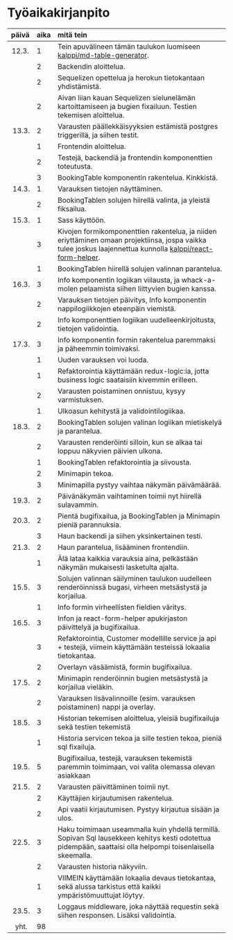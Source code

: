 # Työaikakirjanpito

| päivä | aika | mitä tein | 
| :---: | :--- | :--- | 
| 12.3. | 1 | Tein apuvälineen tämän taulukon luomiseen [kalppi/md-table-generator](https://github.com/kalppi/md-table-generator). | 
|  | 2 | Backendin aloittelua. | 
|  | 2 | Sequelizen opettelua ja herokun tietokantaan yhdistämistä. | 
|  | 2 | Aivan liian kauan Sequelizen sielunelämän kartoittamiseen ja bugien fixailuun. Testien tekemisen aloittelua. | 
| 13.3. | 2 | Varausten päällekkäisyyksien estämistä postgres triggerillä, ja siihen testit. | 
|  | 1 | Frontendin aloittelua. | 
|  | 2 | Testejä, backendiä ja frontendin komponenttien toteutusta. | 
|  | 3 | BookingTable komponentin rakentelua. Kinkkistä. | 
| 14.3. | 1 | Varauksen tietojen näyttäminen. | 
|  | 2 | BookingTablen solujen hiirellä valinta, ja yleistä fiksailua. | 
| 15.3. | 1 | Sass käyttöön. | 
|  | 3 | Kivojen formikomponenttien rakentelua, ja niiden eriyttäminen omaan projektiinsa, jospa vaikka tulee joskus laajennettua kunnolla [kalppi/react-form-helper](https://github.com/kalppi/react-form-helper). | 
|  | 1 | BookingTablen hiirellä solujen valinnan parantelua. | 
| 16.3. | 3 | Info komponentin logiikan viilausta, ja whack-a-molen pelaamista siihen liittyvien bugien kanssa. | 
|  | 2 | Varauksen tietojen päivitys, Info komponentin nappilogiikkojen eteenpäin viemistä. | 
|  | 2 | Info komponenttien logiikan uudelleenkirjoitusta, tietojen validointia. | 
| 17.3. | 3 | Info komponentin formin rakentelua paremmaksi ja päheemmin toimivaksi. | 
|  | 1 | Uuden varauksen voi luoda. | 
|  | 1 | Refaktorointia käyttämään redux-logic:ia, jotta business logic saataisiin kivemmin erilleen. | 
|  | 2 | Varausten poistaminen onnistuu, kysyy varmistuksen. | 
|  | 1 | Ulkoasun kehitystä ja validointilogiikaa. | 
| 18.3. | 2 | BookingTablen solujen valinan logiikan mietiskelyä ja parantelua. | 
|  | 2 | Varausten renderöinti silloin, kun se alkaa tai loppuu näkyvien päivien ulkona. | 
|  | 1 | BookingTablen refaktorointia ja siivousta. | 
|  | 2 | Minimapin tekoa. | 
|  | 3 | Minimapilla pystyy vaihtaa näkymän päivämäärää. | 
| 19.3. | 2 | Päivänäkymän vaihtaminen toimii nyt hiirellä sulavammin. | 
| 20.3. | 2 | Pientä bugifixailua, ja BookingTablen ja Minimapin pieniä parannuksia. | 
|  | 3 | Haun backendi ja siihen yksinkertainen testi. | 
| 21.3. | 2 | Haun parantelua, lisääminen frontendiin. | 
|  | 1 | Älä lataa kaikkia varauksia aina, pelkästään näkymän mukaisesti lasketulta ajalta. | 
| 15.5. | 3 | Solujen valinnan säilyminen taulukon uudelleen renderöinnissä bugasi, virheen metsästystä ja korjailua. | 
|  | 1 | Info formin virheellisten fieldien väritys. | 
| 16.5. | 3 | Infon ja react-form-helper apukirjaston päivittelyä ja bugifixailua. | 
|  | 3 | Refaktorointia, Customer modellille service ja api + testejä, viimein käyttämään testeissä lokaalia tietokantaa. | 
|  | 2 | Overlayn väsäämistä, formin bugifixailua. | 
| 17.5. | 2 | Minimapin renderöinnin bugien metsästystä ja korjailua vieläkin. | 
|  | 2 | Varauksen lisävalinnoille (esim. varauksen poistaminen) nappi ja overlay. | 
| 18.5. | 3 | Historian tekemisen aloittelua, yleisiä bugifixailuja sekä testien tekemistä | 
|  | 1 | Historia servicen tekoa ja sille testien tekoa, pieniä sql fixailuja. | 
| 19.5. | 5 | Bugifixailua, testejä, varauksen tekemistä paremmin toimimaan, voi valita olemassa olevan asiakkaan | 
| 21.5. | 2 | Varausten päivittäminen toimii nyt. | 
|  | 2 | Käyttäjien kirjautumisen rakentelua. | 
|  | 2 | Api vaatii kirjautumisen. Pystyy kirjautua sisään ja ulos. | 
| 22.5. | 3 | Haku toimimaan useammalla kuin yhdellä termillä. Sopivan Sql lausekkeen kehitys kesti odotettua pidempään, saattaisi olla helpompi toisenlaisella skeemalla. | 
|  | 2 | Varausten historia näkyviin. | 
|  | 1 | VIIMEIN käyttämään lokaalia devaus tietokantaa, sekä alussa tarkistus että kaikki ympäristömuuttujat löytyy. | 
| 23.5. | 3 | Loggaus middleware, joka näyttää requestin sekä siihen responsen. Lisäksi validointia. | 
| yht. | 98
